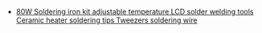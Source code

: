 - [80W Soldering iron kit adjustable temperature LCD solder welding tools Ceramic heater soldering tips Tweezers soldering wire](https://www.aliexpress.us/item/3256805437517395.html)
